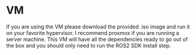 # VM

If you are using the VM please download the provided .iso image and run it on your favorite hypervisor. I recommend proxmox if you are running a server machine. This VM will have all the dependencies ready to go out of the box and you should only need to run the ROS2 SDK install step.
